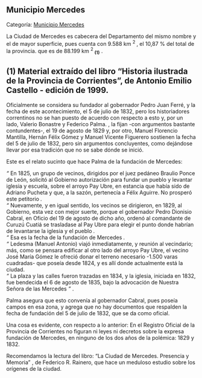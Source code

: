## Municipio Mercedes

Categoría: [Municipio Mercedes](http://descubrircorrientes.com.ar/2012/index.php/1883-geografia/9-geografia-politica/departamento-mercedes/division-politica-de-mercedes-municipios/municipio-mercedes)

La Ciudad de Mercedes es cabecera del Departamento del mismo nombre y el de mayor superficie, pues cuenta con 9.588 km <sup><span><span>2 </span></span></sup> , el 10,87 % del total de la provincia. que es de 88.199 km <sup><span><span>2 </span></span></sup> <sub><strong><span><span>(1)</span></span></strong></sub> .

## **(1) Material extraído del libro “Historia ilustrada de la Provincia de Corrientes”, de Antonio Emilio Castello - edición de 1999.**

Oficialmente se considera su fundador al gobernador Pedro Juan Ferré, y la fecha de este acontecimiento, el 5 de julio de 1832, pero los historiadores correntinos no se han puesto de acuerdo con respecto a esto y, por un lado, Valerio Bonastre y Federico Palma. , la fijan -con argumentos bastante contundentes-, el 19 de agosto de 1829 y, por otro, Manuel Florencio Mantilla, Hernán Félix Gómez y Manuel Vicente Figuerero sostienen la fecha del 5 de julio de 1832, pero sin argumentos concluyentes, como dejándose llevar por esa tradición que no se sabe dónde se inició.

Este es el relato sucinto que hace Palma de la fundación de Mercedes:

_“_ En 1825, un grupo de vecinos, dirigidos por el juez pedáneo Braulio Ponce de León, solicitó al Gobierno autorización para fundar un pueblo y levantar iglesia y escuela, sobre el arroyo Pay Ubre, en estancia que había sido de Adriano Pucheta y que, a la sazón, pertenecía a Félix Aguirre. No prosperó este petitorio _._  
_“_ Nuevamente, y en igual sentido, los vecinos se dirigieron, en 1829, al Gobierno, esta vez con mejor suerte, porque el gobernador Pedro Dionisio Cabral, en Oficio del 19 de agosto de dicho año, ordenó al comandante de Curuzú Cuatiá se trasladase al Pay Ubre para elegir el punto donde habrían de levantarse la iglesia y el pueblo _._  
_“_ Esa es la fecha de la fundación de Mercedes _._  
_“_ Ledesma (Manuel Antonio) viajó inmediatamente, y reunión al vecindario; más, como se pensara edificar al otro lado del arroyo Pay Ubre, el vecino José María Gómez le ofreció donar el terreno necesario -1.500 varas cuadradas- que poseía desde 1824, y es allí donde actualmente está la ciudad.  
_“_ La plaza y las calles fueron trazadas en 1834, y la iglesia, iniciada en 1832, fue bendecida el 6 de agosto de 1835, bajo la advocación de Nuestra Señora de las Mercedes _”_ .

Palma asegura que esto convenía al gobernador Cabral, pues poseía campos en esa zona, y agrega que no hay documentos que respalden la fecha de fundación del 5 de julio de 1832, que se da como oficial.

Una cosa es evidente, con respecto a lo anterior: En el Registro Oficial de la Provincia de Corrientes no figuran ni leyes ni decretos sobre la expresa fundación de Mercedes, en ninguno de los dos años de la polémica: 1829 y 1832.

Recomendamos la lectura del libro: “La Ciudad de Mercedes. Presencia y Memoria” , de Federico R. Rainero, que hace un meduloso estudio sobre los orígenes de la ciudad.